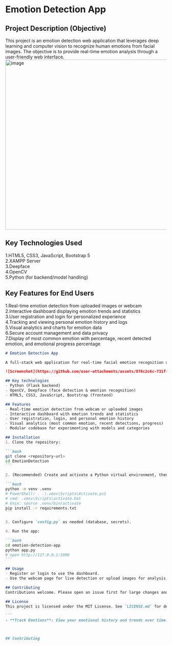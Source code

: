 # Emotion Detection App

## Project Description (Objective)
This project is an emotion detection web application that leverages deep learning and computer vision to recognize human emotions from facial images. The objective is to provide real-time emotion analysis through a user-friendly web interface.
<img width="1116" height="531" alt="image" src="https://github.com/user-attachments/assets/878c2c6c-731f-415d-9429-80acc2fa5fc5" />
## Key Technologies Used
1.HTML5, CSS3, JavaScript, Bootstrap 5  
2.XAMPP Server  
3.Deepface  
4.OpenCV  
5.Python (for backend/model handling)

## Key Features for End Users
1.Real-time emotion detection from uploaded images or webcam  
2.Interactive dashboard displaying emotion trends and statistics  
3.User registration and login for personalized experience  
4.Tracking and viewing personal emotion history and logs  
5.Visual analytics and charts for emotion data  
6.Secure account management and data privacy  
7.Display of most common emotion with percentage, recent detected emotion, and emotional progress percentage
````markdown
# Emotion Detection App

A full-stack web application for real-time facial emotion recognition using deep learning and computer vision. The app supports live webcam analysis, image uploads, and a dashboard for tracking emotional trends. It's built with Flask and integrates Deepface and OpenCV for face/emotion processing.

![Screenshot](https://github.com/user-attachments/assets/878c2c6c-731f-415d-9429-80acc2fa5fc5)

## Key technologies
- Python (Flask backend)
- OpenCV, Deepface (face detection & emotion recognition)
- HTML5, CSS3, JavaScript, Bootstrap (frontend)

## Features
- Real-time emotion detection from webcam or uploaded images
- Interactive dashboard with emotion trends and statistics
- User registration, login, and personal emotion history
- Visual analytics (most common emotion, recent detections, progress)
- Modular codebase for experimenting with models and categories

## Installation
1. Clone the repository:

```bash
git clone <repository-url>
cd EmotionDetection
```

2. (Recommended) Create and activate a Python virtual environment, then install dependencies:

```bash
python -m venv .venv
# PowerShell: . .\.venv\Scripts\Activate.ps1
# cmd: .venv\Scripts\activate.bat
# Unix: source .venv/bin/activate
pip install -r requirements.txt
```

3. Configure `config.py` as needed (database, secrets).

4. Run the app:

```bash
cd emotion-detection-app
python app.py
# open http://127.0.0.1:5000
```

## Usage
- Register or login to use the dashboard.
- Use the webcam page for live detection or upload images for analysis.

## Contributing
Contributions welcome. Please open an issue first for large changes and include tests where possible.

## License
This project is licensed under the MIT License. See `LICENSE.md` for details.

``` 
- **Track Emotions**: View your emotional history and trends over time.



## Contributing

